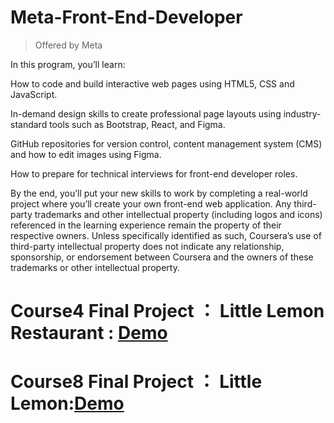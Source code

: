 # Meta-Front-End-Developer
> Offered by Meta

In this program, you’ll learn: 

How to code and build interactive web pages using HTML5, CSS and JavaScript. 

In-demand design skills to create professional page layouts using industry-standard tools such as Bootstrap, React, and Figma. 

GitHub repositories for version control, content management system (CMS) and how to edit images using Figma. 

How to prepare for technical interviews for front-end developer roles.

By the end, you’ll put your new skills to work by completing a real-world project where you’ll create your own front-end web application. Any third-party trademarks and other intellectual property (including logos and icons) referenced in the learning experience remain the property of their respective owners. Unless specifically identified as such, Coursera’s use of third-party intellectual property does not indicate any relationship, sponsorship, or endorsement between Coursera and the owners of these trademarks or other intellectual property.

# Course4  Final Project ： Little Lemon Restaurant : [Demo](https://yanshao113.github.io/little_lemon/index.html)

# Course8  Final Project ： Little Lemon:[Demo](https://yanshao113.github.io/little-lemon-app/)
